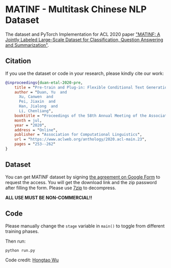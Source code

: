 # MATINF - Multitask Chinese NLP Dataset
The dataset and PyTorch Implementation for ACL 2020 paper ["MATINF: A Jointly Labeled Large-Scale Dataset for Classification, Question Answering and Summarization"](https://arxiv.org/abs/2004.12302).

## Citation
If you use the dataset or code in your research, please kindly cite our work:

```bibtex
@inproceedings{duan-etal-2020-pre,
    title = "Pre-train and Plug-in: Flexible Conditional Text Generation with Variational Auto-Encoders",
    author = "Duan, Yu  and
      Xu, Canwen  and
      Pei, Jiaxin  and
      Han, Jialong  and
      Li, Chenliang",
    booktitle = "Proceedings of the 58th Annual Meeting of the Association for Computational Linguistics",
    month = jul,
    year = "2020",
    address = "Online",
    publisher = "Association for Computational Linguistics",
    url = "https://www.aclweb.org/anthology/2020.acl-main.23",
    pages = "253--262"
}
```

## Dataset
You can get MATINF dataset by signing [the agreement on Google Form](https://forms.gle/nkH4LVE4iNQeDzsc9) to request the access. You will get the download link and the zip password after filling the form. Please use [7zip](https://www.7-zip.org/) to decompress.

**ALL USE MUST BE NON-COMMERCIAL!!**

## Code
Please manually change the `stage` variable in `main()` to toggle from different training phases.

Then run:
```bash
python run.py
```
Code credit: [Hongtao Wu](mailto:wuhongtao@whu.edu.cn?cc=xucanwen@whu.edu.cn)
